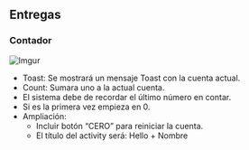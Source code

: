 ## Entregas

### Contador


![Imgur](https://i.imgur.com/VSQrxDl.png)

- Toast: Se mostrará un mensaje Toast con la cuenta actual.
- Count: Sumara uno a la actual cuenta.
- El sistema debe de recordar el último número en contar. 
- Si es la primera vez empieza en 0.
- Ampliación: 
  - Incluir botón “CERO” para reiniciar la cuenta.
  - El título del activity será: Hello + Nombre
